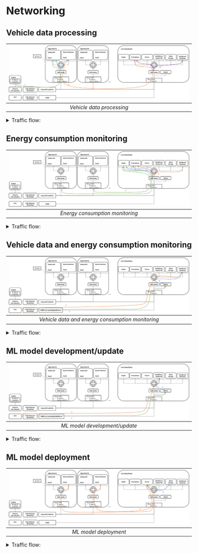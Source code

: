 # Networking

## Vehicle data processing

| ![Architecture_Overview–Networking–Vehicle_data_processing](img/Architecture_Overview–Networking–Vehicle_data_processing.png "Vehicle data processing") |
| :-----------------------------------------------------------------------------------------------------------------------------------------------------: |
|                                                                *Vehicle data processing*                                                                |


<details>
<summary>Traffic flow:</summary>

1. Vehicle sends measurements to Vehicle API service (provided by Idneo – data preprocessing +Redis DB)
  * transmission is received by antenna
  * Transmission enters data(IPv4/IPv6) network
  * Data is forwarded to the closest Kubernetes Edge node using (i) Anycast IP address, shared by all Edge Nodes, and (ii) nodePort defined in NodePort service
  * Edge Node receives the data, checks the IP table in kube-proxy, and forwards it to local Pod A as the service is configured with `externalTrafficPolicy: Local`
    * If there is no local Pod for Vehicle API service, the packet is dropped
2. Vehicle API service forwards the data to the ML prediction service(Kserve inference)
  * Data is forwarded to Pod B as Kserve inference service is configured with `internalTrafficPolicy: Local`
    * If there is no local Pod for Kserve inference service, the packet is dropped
  * or ML prediction service pod periodically queries local Redis DB in Vehicle API service – as Vehicle API service is also configured with `internalTrafficPolicy: Local`
    * If there is no local Pod for Vehicle API service, the queries/requests are dropped
3. Kserve inference service pushes the data into Prometheus
4. Grafana periodically queries data from Prometheus

</details>

## Energy consumption monitoring

| ![Architecture_Overview–Networking–Energy_consumption_monitoring](img/Architecture_Overview–Networking–Energy_consumption_monitoring.png "Energy consumption monitoring") |
| :-----------------------------------------------------------------------------------------------------------------------------------------------------------------------: |
|                                                                      *Energy consumption monitoring*                                                                      |


<details>
<summary>Traffic flow:</summary>

1. Kepler exporter uses eBPF to probe CPU, GPU, RAM performance counters and exposes them over time via HTTP
2. Prometheus periodically queries Kepler exporter for a new data
3. Grafana periodically queries Prometheus for anew data

</details>

## Vehicle data and energy consumption monitoring

| ![Architecture_Overview–Networking–Vehicle_data_and_energy_consumption_monitoring](img/Architecture_Overview–Networking–Vehicle_data_and_energy_consumption_monitoring.png "Vehicle data and energy consumption monitoring") |
| :--------------------------------------------------------------------------------------------------------------------------------------------------------------------------------------------------------------------------: |
|                                                                                       *Vehicle data and energy consumption monitoring*                                                                                       |


<details>
<summary>Traffic flow:</summary>

1. User enters Grafana FQDN in the web browser and is forwarded to the Ingress controller
2. Ingress controller translates the FQDN to the appropriate service and forwards it
3. Grafana GUI comes up in the Users web browser

</details>

## ML model development/update

| ![Architecture_Overview–Networking–ML_model_development_update](img/Architecture_Overview–Networking–ML_model_development_update.png "ML model development/update") |
| :-----------------------------------------------------------------------------------------------------------------------------------------------------------------: |
|                                                                    *ML model development/update*                                                                    |


<details>
<summary>Traffic flow:</summary>

1. User enters Kubeflow FQDN in the web browser and is forwarded to the Ingress controller
2. Ingress controller translates the FQDN to the appropriate service and forwards it
3. Kubeflow GUI comes up in the Users web browser and user can spawn a Jupyter Notebook  in the Kubeflow to develop a new ML inference model

</details>

## ML model deployment

| ![Work_in_progress_architecture](img/Architecture_Overview–Networking–ML_model_deployment.png "ML model deployment") |
| :------------------------------------------------------------------------------------------------------------------: |
|                                                *ML model deployment*                                                 |


<details>
<summary>Traffic flow:</summary>

1. Kubeflow instructs Kserve to deploy a model
2. Kserve queries the model from Minio storage
3. Kserve updates/”serves” the model in all Kserver inference Pods

</details>